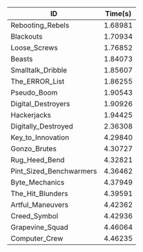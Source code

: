 |ID|Time(s)|
|-|-|
|Rebooting_Rebels|1.68981|
|Blackouts|1.70934|
|Loose_Screws|1.76852|
|Beasts|1.84073|
|Smalltalk_Dribble|1.85607|
|The_ERROR_List|1.86255|
|Pseudo_Boom|1.90543|
|Digital_Destroyers|1.90926|
|Hackerjacks|1.94425|
|Digitally_Destroyed|2.36308|
|Key_to_Innovation|4.29840|
|Gonzo_Brutes|4.30727|
|Rug_Heed_Bend|4.32821|
|Pint_Sized_Benchwarmers|4.36462|
|Byte_Mechanics|4.37949|
|The_Hit_Blunders|4.39591|
|Artful_Maneuvers|4.42362|
|Creed_Symbol|4.42936|
|Grapevine_Squad|4.46064|
|Computer_Crew|4.46235|
